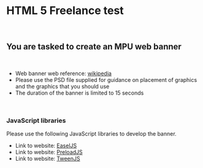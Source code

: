 <h1>HTML 5 Freelance test</h1>
<br>
<h2>You are tasked to create an MPU web banner</h2>
<br>
<ul>
  <li>Web banner web reference: <a href="https://en.wikipedia.org/wiki/Web_banner">wikipedia</a></li>
  <li>Please use the PSD file supplied for guidance on placement of graphics and the graphics that you should use</li>
  <li>The duration of the banner is limited to 15 seconds</li>
</ul>
<br>
<h3>JavaScript libraries</h3>
<p>Please use the following JavaScript libraries to develop the banner.</p>
<ul>
  <li>Link to website: <a href="http://createjs.com/easeljs">EaselJS</a></li>
  <li>Link to website: <a href="http://createjs.com/preloadjs">PreloadJS</a></li>
  <li>Link to website: <a href="http://createjs.com/tweenjs">TweenJS</a></li>
</ul>
